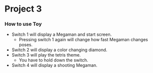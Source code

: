 # Project 3
### How to use Toy 
* Switch 1 will display a Megaman and start screen. 
  * Pressing switch 1 again will change how fast Megaman changes poses.
* Switch 2 will display a color changing diamond. 
* Switch 3 will play the tetris theme.
  * You have to hold down the switch.
* Switch 4 will display a shooting Megaman.

